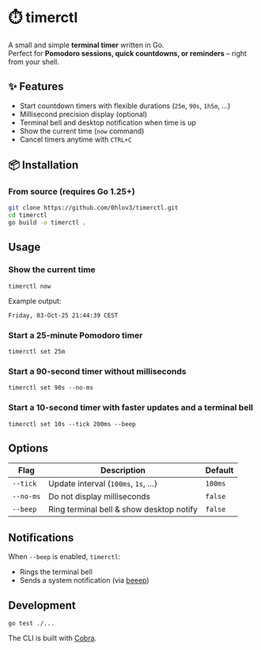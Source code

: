 # ⏱️ timerctl

A small and simple **terminal timer** written in Go.  
Perfect for **Pomodoro sessions, quick countdowns, or reminders** – right from your shell.

## ✨ Features

- Start countdown timers with flexible durations (`25m`, `90s`, `1h5m`, …)
- Millisecond precision display (optional)
- Terminal bell and desktop notification when time is up
- Show the current time (`now` command)
- Cancel timers anytime with `CTRL+C`

## 📦 Installation

### From source (requires Go 1.25+)

```bash
git clone https://github.com/0hlov3/timerctl.git
cd timerctl
go build -o timerctl .
```

## Usage
### Show the current time
```shell
timerctl now
```
Example output:
```shell
Friday, 03-Oct-25 21:44:39 CEST
```
### Start a 25-minute Pomodoro timer
```shell
timerctl set 25m
```
### Start a 90-second timer without milliseconds
```shell
timerctl set 90s --no-ms
```
### Start a 10-second timer with faster updates and a terminal bell
```shell
timerctl set 10s --tick 200ms --beep
```
## Options
| Flag      | Description                              | Default |
| --------- | ---------------------------------------- | ------- |
| `--tick`  | Update interval (`100ms`, `1s`, …)       | `100ms` |
| `--no-ms` | Do not display milliseconds              | `false` |
| `--beep`  | Ring terminal bell & show desktop notify | `false` |

## Notifications
When `--beep` is enabled, `timerctl`:
- Rings the terminal bell
- Sends a system notification (via [beeep](https://github.com/gen2brain/beeep))

## Development
```shell
go test ./...
```
The CLI is built with [Cobra](https://github.com/spf13/cobra).
